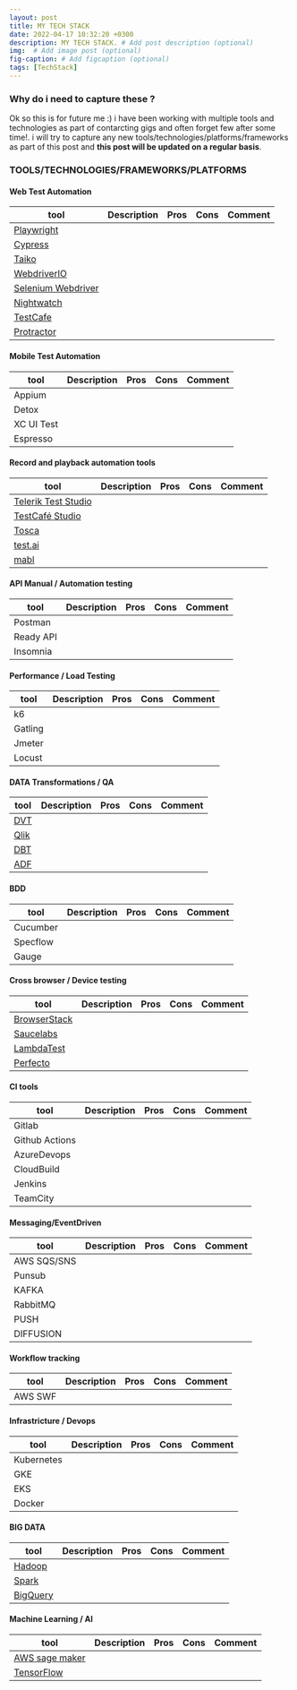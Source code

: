 ```yaml
---
layout: post
title: MY TECH STACK
date: 2022-04-17 10:32:20 +0300
description: MY TECH STACK. # Add post description (optional)
img:  # Add image post (optional)
fig-caption: # Add figcaption (optional)
tags: [TechStack]
---
```


### Why do i need to capture these ?

Ok so this is for future me :) i have been working with multiple tools and technologies as part of contarcting gigs and often forget few after some time!. i will try to capture any new tools/technologies/platforms/frameworks as part of this post and **this post will be updated on a regular basis**.

### TOOLS/TECHNOLOGIES/FRAMEWORKS/PLATFORMS

#### Web Test Automation

| tool                                                                    | Description | Pros | Cons | Comment |
| ----------------------------------------------------------------------- | ----------- | ---- | ---- | ------- |
| [Playwright](https://playwright.dev/)                                   |             |      |      |         |
| [Cypress](https://www.cypress.io/)                                      |             |      |      |         |
| [Taiko](https://taiko.dev/)                                             |             |      |      |         |
| [WebdriverIO](https://webdriver.io/)                                    |             |      |      |         |
| [Selenium Webdriver](https://www.selenium.dev/documentation/webdriver/) |             |      |      |         |
| [Nightwatch](https://nightwatchjs.org/)                                 |             |      |      |         |
| [TestCafe](https://testcafe.io/)                                        |             |      |      |         |
| [Protractor](https://www.protractortest.org/)                           |             |      |      |         |

#### Mobile Test Automation

| tool       | Description | Pros | Cons | Comment |
| ---------- | ----------- | ---- | ---- | ------- |
| Appium     |             |      |      |         |
| Detox      |             |      |      |         |
| XC UI Test |             |      |      |         |
| Espresso   |             |      |      |         |

#### Record and playback automation tools

| tool                                                                           | Description | Pros | Cons | Comment |
| ------------------------------------------------------------------------------ | ----------- | ---- | ---- | ------- |
| [Telerik Test Studio](https://www.telerik.com/teststudio)                      |             |      |      |         |
| [TestCafé Studio](https://www.devexpress.com/products/testcafestudio/)         |             |      |      |         |
| [Tosca](https://www.tricentis.com/products/automate-continuous-testing-tosca/) |             |      |      |         |
| [test.ai](https://test.ai/)                                                    |             |      |      |         |
| [mabl](https://www.protractortest.org/#/)                                      |             |      |      |         |

#### API Manual / Automation testing

| tool      | Description | Pros | Cons | Comment |
| --------- | ----------- | ---- | ---- | ------- |
| Postman   |             |      |      |         |
| Ready API |             |      |      |         |
| Insomnia  |             |      |      |         |

#### Performance / Load Testing

| tool    | Description | Pros | Cons | Comment |
| ------- | ----------- | ---- | ---- | ------- |
| k6      |             |      |      |         |
| Gatling |             |      |      |         |
| Jmeter  |             |      |      |         |
| Locust  |             |      |      |         |

#### DATA Transformations / QA

| tool                                                                               | Description | Pros | Cons | Comment |
| ---------------------------------------------------------------------------------- | ----------- | ---- | ---- | ------- |
| [DVT](https://github.com/GoogleCloudPlatform/professional-services-data-validator) |             |      |      |         |
| [Qlik](https://www.qlik.com/us)                                                    |             |      |      |         |
| [DBT](https://www.getdbt.com/)                                                     |             |      |      |         |
| [ADF](https://azure.microsoft.com/en-gb/services/data-factory/)                    |             |      |      |         |

#### BDD

| tool     | Description | Pros | Cons | Comment |
| -------- | ----------- | ---- | ---- | ------- |
| Cucumber |             |      |      |         |
| Specflow |             |      |      |         |
| Gauge    |             |      |      |         |

#### Cross browser / Device testing

| tool                                      | Description | Pros | Cons | Comment |
| ----------------------------------------- | ----------- | ---- | ---- | ------- |
| [BrowserStack](browserstack.com/)         |             |      |      |         |
| [Saucelabs](https://saucelabs.com/)       |             |      |      |         |
| [LambdaTest](https://www.lambdatest.com/) |             |      |      |         |
| [Perfecto](https://www.perfecto.io/)      |             |      |      |         |

#### CI tools

| tool           | Description | Pros | Cons | Comment |
| -------------- | ----------- | ---- | ---- | ------- |
| Gitlab         |             |      |      |         |
| Github Actions |             |      |      |         |
| AzureDevops    |             |      |      |         |
| CloudBuild     |             |      |      |         |
| Jenkins        |             |      |      |         |
| TeamCity       |             |      |      |         |

#### Messaging/EventDriven

| tool        | Description | Pros | Cons | Comment |
| ----------- | ----------- | ---- | ---- | ------- |
| AWS SQS/SNS |             |      |      |         |
| Punsub      |             |      |      |         |
| KAFKA       |             |      |      |         |
| RabbitMQ    |             |      |      |         |
| PUSH        |             |      |      |         |
| DIFFUSION   |             |      |      |         |

#### Workflow tracking

| tool    | Description | Pros | Cons | Comment |
| ------- | ----------- | ---- | ---- | ------- |
| AWS SWF |             |      |      |         |

#### Infrastricture / Devops

| tool       | Description | Pros | Cons | Comment |
| ---------- | ----------- | ---- | ---- | ------- |
| Kubernetes |             |      |      |         |
| GKE        |             |      |      |         |
| EKS        |             |      |      |         |
| Docker     |             |      |      |         |

#### BIG DATA

| tool                                          | Description | Pros | Cons | Comment |
| --------------------------------------------- | ----------- | ---- | ---- | ------- |
| [Hadoop](https://hadoop.apache.org/)          |             |      |      |         |
| [Spark](https://spark.apache.org/)            |             |      |      |         |
| [BigQuery](https://cloud.google.com/bigquery) |             |      |      |         |

#### Machine Learning / AI

| tool                                                | Description | Pros | Cons | Comment |
| --------------------------------------------------- | ----------- | ---- | ---- | ------- |
| [AWS sage maker](https://aws.amazon.com/sagemaker/) |             |      |      |         |
| [TensorFlow](https://www.tensorflow.org/)           |             |      |      |         |
